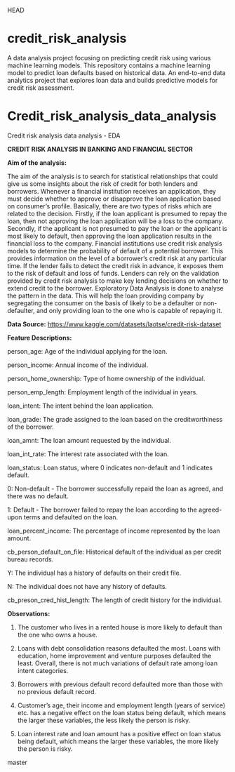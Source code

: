  HEAD
# credit_risk_analysis
A data analysis project focusing on predicting credit risk using various machine learning models. This repository contains a machine learning model to predict loan defaults based on historical data. An end-to-end data analytics project that explores loan data and builds predictive models for credit risk assessment.

# Credit_risk_analysis_data_analysis
Credit risk analysis data analysis - EDA


**CREDIT RISK ANALYSIS IN BANKING AND FINANCIAL SECTOR**

**Aim of the analysis:**

The aim of the analysis is to search for statistical relationships that could give us some insights about the risk of credit for both lenders and borrowers. 
Whenever a financial institution receives an application, they must decide whether to approve or disapprove the loan application based on consumer’s profile. Basically, there are two types of risks which are related to the decision. Firstly, if the loan applicant is presumed to repay the loan, then not approving the loan application will be a loss to the company. Secondly, if the applicant is not presumed to pay the loan or the applicant is most likely to default, then approving the loan application results in the financial loss to the company.
Financial institutions use credit risk analysis models to determine the probability of default of a potential borrower.
This provides information on the level of a borrower’s credit risk at any particular time. If the lender fails to detect the credit risk in advance, it exposes them to the risk of default and loss of funds. 
Lenders can rely on the validation provided by credit risk analysis to make key lending decisions on whether to extend credit to the borrower. 
Exploratory Data Analysis is done to analyse the pattern in the data. This will help the loan providing company by segregating the consumer on the basis of likely to be a defaulter or non-defaulter, and only providing loan to the one who is capable of repaying it.

**Data Source:**
https://www.kaggle.com/datasets/laotse/credit-risk-dataset

**Feature Descriptions:**

person_age: Age of the individual applying for the loan.

person_income: Annual income of the individual.

person_home_ownership: Type of home ownership of the individual.

person_emp_length: Employment length of the individual in years.

loan_intent: The intent behind the loan application.

loan_grade: The grade assigned to the loan based on the creditworthiness of the borrower.

loan_amnt: The loan amount requested by the individual.

loan_int_rate: The interest rate associated with the loan.

loan_status: Loan status, where 0 indicates non-default and 1 indicates default.

  0: Non-default - The borrower successfully repaid the loan as agreed, and there was no default.
  
  1: Default - The borrower failed to repay the loan according to the agreed-upon terms and defaulted on the loan.

loan_percent_income: The percentage of income represented by the loan amount.

cb_person_default_on_file: Historical default of the individual as per credit bureau records.

  Y: The individual has a history of defaults on their credit file.
  
  N: The individual does not have any history of defaults.
  
cb_preson_cred_hist_length: The length of credit history for the individual.

**Observations:**
1. The customer who lives in a rented house is more likely to default than the one who owns a house. 
2. Loans with debt consolidation reasons defaulted the most. Loans with education, home improvement and venture purposes defaulted the least. Overall, there is not much variations of default rate among loan intent categories.
3. Borrowers with previous default record defaulted more than those with no previous default record.

4. Customer’s age, their income and employment length (years of service) etc. has a negative effect on the loan status being default, which means the larger these variables, the less likely the person is risky. 

5. Loan interest rate and loan amount has a positive effect on loan status being default, which means the larger these variables, the more likely the person is risky.

 master
